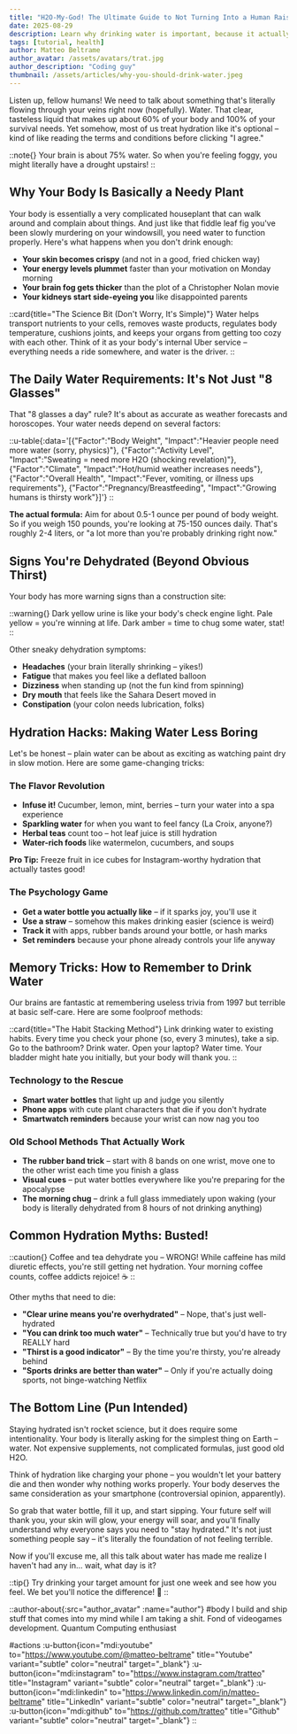 ```yaml
---
title: "H2O-My-God! The Ultimate Guide to Not Turning Into a Human Raisin"
date: 2025-08-29
description: Learn why drinking water is important, because it actually is. Discover tips and tricks to stay hydrated and never miss a glass of water. 
tags: [tutorial, health]
author: Matteo Beltrame
author_avatar: /assets/avatars/trat.jpg
author_description: "Coding guy"
thumbnail: /assets/articles/why-you-should-drink-water.jpeg
---
```


Listen up, fellow humans! We need to talk about something that's literally flowing through your veins right now (hopefully). Water. That clear, tasteless liquid that makes up about 60% of your body and 100% of your survival needs. Yet somehow, most of us treat hydration like it's optional – kind of like reading the terms and conditions before clicking "I agree."

::note{}
Your brain is about 75% water. So when you're feeling foggy, you might literally have a drought upstairs!
::

## Why Your Body Is Basically a Needy Plant

Your body is essentially a very complicated houseplant that can walk around and complain about things. And just like that fiddle leaf fig you've been slowly murdering on your windowsill, you need water to function properly. Here's what happens when you don't drink enough:

- **Your skin becomes crispy** (and not in a good, fried chicken way)
- **Your energy levels plummet** faster than your motivation on Monday morning
- **Your brain fog gets thicker** than the plot of a Christopher Nolan movie
- **Your kidneys start side-eyeing you** like disappointed parents

::card{title="The Science Bit (Don't Worry, It's Simple)"}
Water helps transport nutrients to your cells, removes waste products, regulates body temperature, cushions joints, and keeps your organs from getting too cozy with each other. Think of it as your body's internal Uber service – everything needs a ride somewhere, and water is the driver.
::

## The Daily Water Requirements: It's Not Just "8 Glasses"

That "8 glasses a day" rule? It's about as accurate as weather forecasts and horoscopes. Your water needs depend on several factors:

::u-table{:data='[{"Factor":"Body Weight", "Impact":"Heavier people need more water (sorry, physics)"}, {"Factor":"Activity Level", "Impact":"Sweating = need more H2O (shocking revelation)"}, {"Factor":"Climate", "Impact":"Hot/humid weather increases needs"}, {"Factor":"Overall Health", "Impact":"Fever, vomiting, or illness ups requirements"}, {"Factor":"Pregnancy/Breastfeeding", "Impact":"Growing humans is thirsty work"}]'}
::

**The actual formula:** Aim for about 0.5-1 ounce per pound of body weight. So if you weigh 150 pounds, you're looking at 75-150 ounces daily. That's roughly 2-4 liters, or "a lot more than you're probably drinking right now."

## Signs You're Dehydrated (Beyond Obvious Thirst)

Your body has more warning signs than a construction site:

::warning{}
Dark yellow urine is like your body's check engine light. Pale yellow = you're winning at life. Dark amber = time to chug some water, stat!
::

Other sneaky dehydration symptoms:
- **Headaches** (your brain literally shrinking – yikes!)
- **Fatigue** that makes you feel like a deflated balloon
- **Dizziness** when standing up (not the fun kind from spinning)
- **Dry mouth** that feels like the Sahara Desert moved in
- **Constipation** (your colon needs lubrication, folks)

## Hydration Hacks: Making Water Less Boring

Let's be honest – plain water can be about as exciting as watching paint dry in slow motion. Here are some game-changing tricks:

### The Flavor Revolution
- **Infuse it!** Cucumber, lemon, mint, berries – turn your water into a spa experience
- **Sparkling water** for when you want to feel fancy (La Croix, anyone?)
- **Herbal teas** count too – hot leaf juice is still hydration
- **Water-rich foods** like watermelon, cucumbers, and soups

**Pro Tip:** Freeze fruit in ice cubes for Instagram-worthy hydration that actually tastes good!

### The Psychology Game
- **Get a water bottle you actually like** – if it sparks joy, you'll use it
- **Use a straw** – somehow this makes drinking easier (science is weird)
- **Track it** with apps, rubber bands around your bottle, or hash marks
- **Set reminders** because your phone already controls your life anyway

## Memory Tricks: How to Remember to Drink Water

Our brains are fantastic at remembering useless trivia from 1997 but terrible at basic self-care. Here are some foolproof methods:

::card{title="The Habit Stacking Method"}
Link drinking water to existing habits. Every time you check your phone (so, every 3 minutes), take a sip. Go to the bathroom? Drink water. Open your laptop? Water time. Your bladder might hate you initially, but your body will thank you.
::

### Technology to the Rescue
- **Smart water bottles** that light up and judge you silently
- **Phone apps** with cute plant characters that die if you don't hydrate
- **Smartwatch reminders** because your wrist can now nag you too

### Old School Methods That Actually Work
- **The rubber band trick** – start with 8 bands on one wrist, move one to the other wrist each time you finish a glass
- **Visual cues** – put water bottles everywhere like you're preparing for the apocalypse
- **The morning chug** – drink a full glass immediately upon waking (your body is literally dehydrated from 8 hours of not drinking anything)

## Common Hydration Myths: Busted!

::caution{}
Coffee and tea dehydrate you – WRONG! While caffeine has mild diuretic effects, you're still getting net hydration. Your morning coffee counts, coffee addicts rejoice! ☕
::

Other myths that need to die:
- **"Clear urine means you're overhydrated"** – Nope, that's just well-hydrated
- **"You can drink too much water"** – Technically true but you'd have to try REALLY hard
- **"Thirst is a good indicator"** – By the time you're thirsty, you're already behind
- **"Sports drinks are better than water"** – Only if you're actually doing sports, not binge-watching Netflix

## The Bottom Line (Pun Intended)

Staying hydrated isn't rocket science, but it does require some intentionality. Your body is literally asking for the simplest thing on Earth – water. Not expensive supplements, not complicated formulas, just good old H2O.

Think of hydration like charging your phone – you wouldn't let your battery die and then wonder why nothing works properly. Your body deserves the same consideration as your smartphone (controversial opinion, apparently).

So grab that water bottle, fill it up, and start sipping. Your future self will thank you, your skin will glow, your energy will soar, and you'll finally understand why everyone says you need to "stay hydrated." It's not just something people say – it's literally the foundation of not feeling terrible.

Now if you'll excuse me, all this talk about water has made me realize I haven't had any in... wait, what day is it? 


::tip{}
Try drinking your target amount for just one week and see how you feel. We bet you'll notice the difference! 💪
::

::author-about{:src="author_avatar" :name="author"}
#body
I build and ship stuff that comes into my mind while I am taking a shit. Fond of videogames development. Quantum Computing enthusiast

#actions
:u-button{icon="mdi:youtube" to="https://www.youtube.com/@matteo-beltrame" title="Youtube" variant="subtle" color="neutral" target="_blank"}
:u-button{icon="mdi:instagram" to="https://www.instagram.com/tratteo" title="Instagram" variant="subtle" color="neutral" target="_blank"}
:u-button{icon="mdi:linkedin" to="https://www.linkedin.com/in/matteo-beltrame" title="LinkedIn" variant="subtle" color="neutral" target="_blank"}
:u-button{icon="mdi:github" to="https://github.com/tratteo" title="Github" variant="subtle" color="neutral" target="_blank"}
::